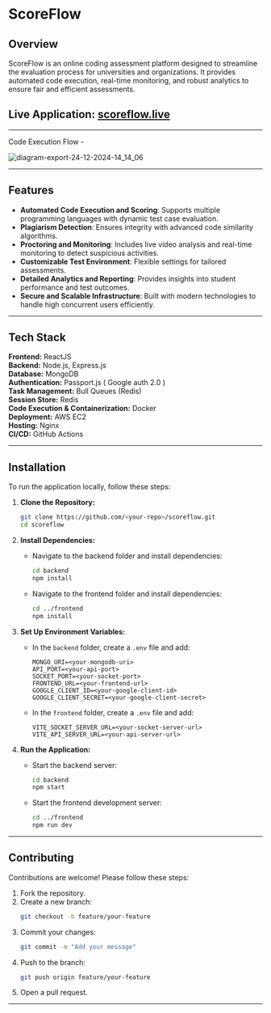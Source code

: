 # ScoreFlow

## Overview

ScoreFlow is an online coding assessment platform designed to streamline the evaluation process for universities and organizations. It provides automated code execution, real-time monitoring, and robust analytics to ensure fair and efficient assessments.

## **Live Application:** [scoreflow.live](https://scoreflow.live)


---

Code Execution Flow - 

![diagram-export-24-12-2024-14_14_06](https://github.com/user-attachments/assets/e9311bd4-dda8-4a60-ba70-bb8684d858df)


---

## Features

- **Automated Code Execution and Scoring**: Supports multiple programming languages with dynamic test case evaluation.
- **Plagiarism Detection**: Ensures integrity with advanced code similarity algorithms.
- **Proctoring and Monitoring**: Includes live video analysis and real-time monitoring to detect suspicious activities.
- **Customizable Test Environment**: Flexible settings for tailored assessments.
- **Detailed Analytics and Reporting**: Provides insights into student performance and test outcomes.
- **Secure and Scalable Infrastructure**: Built with modern technologies to handle high concurrent users efficiently.

---

## Tech Stack

**Frontend:** ReactJS\
**Backend:** Node.js, Express.js\
**Database:** MongoDB\
**Authentication:** Passport.js ( Google auth 2.0 )\
**Task Management:** Bull Queues (Redis) \
**Session Store:** Redis\
**Code Execution & Containerization:** Docker\
**Deployment:** AWS EC2\
**Hosting:** Nginx\
**CI/CD:** GitHub Actions

---

## Installation

To run the application locally, follow these steps:

1. **Clone the Repository:**
   ```bash
   git clone https://github.com/<your-repo>/scoreflow.git
   cd scoreflow
   ```

2. **Install Dependencies:**
   - Navigate to the backend folder and install dependencies:
     ```bash
     cd backend
     npm install
     ```
   - Navigate to the frontend folder and install dependencies:
     ```bash
     cd ../frontend
     npm install
     ```

3. **Set Up Environment Variables:**
   - In the `backend` folder, create a `.env` file and add:
     ```env
     MONGO_URI=<your-mongodb-uri>
     API_PORT=<your-api-port>
     SOCKET_PORT=<your-socket-port>
     FRONTEND_URL=<your-frontend-url>
     GOOGLE_CLIENT_ID=<your-google-client-id>
     GOOGLE_CLIENT_SECRET=<your-google-client-secret>
     ```
   - In the `frontend` folder, create a `.env` file and add:
     ```env
     VITE_SOCKET_SERVER_URL=<your-socket-server-url>
     VITE_API_SERVER_URL=<your-api-server-url>
     ```

4. **Run the Application:**
   - Start the backend server:
     ```bash
     cd backend
     npm start
     ```
   - Start the frontend development server:
     ```bash
     cd ../frontend
     npm run dev
     ```

---

## Contributing

Contributions are welcome! Please follow these steps:

1. Fork the repository.
2. Create a new branch:
   ```bash
   git checkout -b feature/your-feature
   ```
3. Commit your changes:
   ```bash
   git commit -m "Add your message"
   ```
4. Push to the branch:
   ```bash
   git push origin feature/your-feature
   ```
5. Open a pull request.

---


